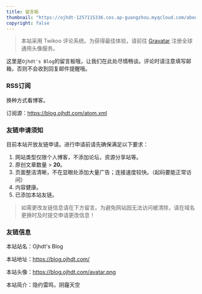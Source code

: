 ```yaml
---
title: 留言板
thumbnail: "https://ojhdt-1257115336.cos.ap-guangzhou.myqcloud.com/about/night.jpg"
copyright: false
---
```

>本站采用 Twikoo 评论系统。为获得最佳体验，请前往 [Gravatar](http://cn.gravatar.com/) 注册全球通用头像服务。

这里是`Ojhdt's Blog`的留言板哦，让我们在此处尽情畅谈。评论时请注意填写邮箱，否则不会收到回复邮件提醒哦。

### RSS订阅

换种方式看博客。

订阅源：https://blog.ojhdt.com/atom.xml

### 友链申请须知

目前本站开放友链申请。进行申请前请先确保满足以下要求：

1. 网站类型仅限个人博客，不添加论坛，资源分享站等。
2. 原创文章数量 > **20**。
3. 页面整洁清晰，不在显眼处添加大量广告；连接速度较快。（起码要能正常访问）
4. 内容健康。
5. 已添加本站友链。

>如需更改友链信息请在下方留言。为避免网站因无法访问被清除，请在域名更换时及时提交申请更改信息！

### 友链信息

本站站名：Ojhdt's Blog

本站地址：https://blog.ojhdt.com/

本站头像：https://blog.ojhdt.com/avatar.png

本站简介：隐约雷鸣，阴霾天空
